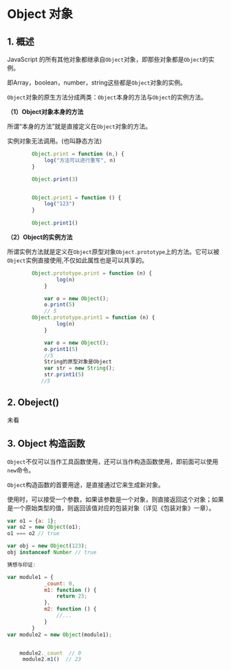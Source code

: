 # Object 对象

## 1. 概述

JavaScript 的所有其他对象都继承自`Object`对象，即那些对象都是`Object`的实例。

即Array，boolean，number，string这些都是`Object`对象的实例。

`Object`对象的原生方法分成两类：`Object`本身的方法与`Object`的实例方法。

**（1）Object对象本身的方法**

所谓“本身的方法”就是直接定义在`Object`对象的方法。

实例对象无法调用。(也叫静态方法)

```javascript
        Object.print = function (n,) {
            log("方法可以进行重写", n)
        }

        Object.print(3)


        Object.print1 = function () {
            log("123")
        }
        
        Object.print1()
```



**（2）Object的实例方法**

所谓实例方法就是定义在`Object`原型对象`Object.prototype`上的方法。它可以被`Object`实例直接使用,不仅如此属性也是可以共享的。

```javascript
        Object.prototype.print = function (n) {
                log(n)
            }

            var o = new Object();
            o.print(5)
            // 5
        Object.prototype.print1 = function (n) {
                log(n)
            }

            var o = new Object();
            o.print1(5)
            //5
			String的原型对象是Object
            var str = new String();
            str.print1(5)
		   //5
```



## 2. Obeject()

未看

## 3. Object 构造函数

`Object`不仅可以当作工具函数使用，还可以当作构造函数使用，即前面可以使用`new`命令。

`Object`构造函数的首要用途，是直接通过它来生成新对象。



使用时，可以接受一个参数，如果该参数是一个对象，则直接返回这个对象；如果是一个原始类型的值，则返回该值对应的包装对象（详见《包装对象》一章）。

```javascript
var o1 = {a: 1};
var o2 = new Object(o1);
o1 === o2 // true

var obj = new Object(123);
obj instanceof Number // true

猜想与印证:

var module1 = {
            _count: 0,
            m1: function () {
                return 23;
            },
            m2: function () {
                //...
            }
        } 
var module2 = new Object(module1);


	module2._count  // 0
     module2.m1()  // 23
```

